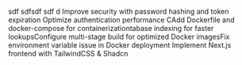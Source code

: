 sdf sdfsdf sdf d Improve security with password hashing and token expiration Optimize authentication performance CAdd Dockerfile and docker-compose for containerizationtabase indexing for faster lookupsConfigure multi-stage build for optimized Docker imagesFix environment variable issue in Docker deployment Implement Next.js frontend with TailwindCSS & Shadcn